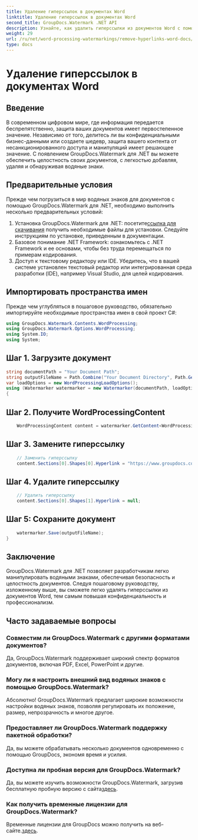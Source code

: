 ```yaml
---
title: Удаление гиперссылок в документах Word
linktitle: Удаление гиперссылок в документах Word
second_title: GroupDocs.Watermark .NET API
description: Узнайте, как удалить гиперссылки из документов Word с помощью GroupDocs.Watermark для .NET. Повысьте безопасность документов без особых усилий.
weight: 29
url: /ru/net/word-processing-watermarkings/remove-hyperlinks-word-docs/
type: docs
---
```

# Удаление гиперссылок в документах Word

## Введение
В современном цифровом мире, где информация передается беспрепятственно, защита ваших документов имеет первостепенное значение. Независимо от того, делитесь ли вы конфиденциальными бизнес-данными или создаете шедевр, защита вашего контента от несанкционированного доступа и манипуляций имеет решающее значение. С появлением GroupDocs.Watermark для .NET вы можете обеспечить целостность своих документов, с легкостью добавляя, удаляя и обнаруживая водяные знаки.
## Предварительные условия
Прежде чем погрузиться в мир водяных знаков для документов с помощью GroupDocs.Watermark для .NET, необходимо выполнить несколько предварительных условий:
1.  Установка GroupDocs.Watermark для .NET: посетите[ссылка для скачивания](https://releases.groupdocs.com/Watermark/net/) получить необходимые файлы для установки. Следуйте инструкциям по установке, приведенным в документации.
2. Базовое понимание .NET Framework: ознакомьтесь с .NET Framework и ее основами, чтобы без труда перемещаться по примерам кодирования.
3. Доступ к текстовому редактору или IDE. Убедитесь, что в вашей системе установлен текстовый редактор или интегрированная среда разработки (IDE), например Visual Studio, для целей кодирования.

## Импортировать пространства имен
Прежде чем углубляться в пошаговое руководство, обязательно импортируйте необходимые пространства имен в свой проект C#:
```csharp
using GroupDocs.Watermark.Contents.WordProcessing;
using GroupDocs.Watermark.Options.WordProcessing;
using System.IO;
using System;
```
## Шаг 1. Загрузите документ
```csharp
string documentPath = "Your Document Path";
string outputFileName = Path.Combine("Your Document Directory", Path.GetFileName(documentPath));
var loadOptions = new WordProcessingLoadOptions();
using (Watermarker watermarker = new Watermarker(documentPath, loadOptions))
{
```
## Шаг 2. Получите WordProcessingContent
```csharp
    WordProcessingContent content = watermarker.GetContent<WordProcessingContent>();
```
## Шаг 3. Замените гиперссылку
```csharp
    // Заменить гиперссылку
    content.Sections[0].Shapes[0].Hyperlink = "https://www.groupdocs.com/»;
```
## Шаг 4. Удалите гиперссылку
```csharp
    // Удалить гиперссылку
    content.Sections[0].Shapes[1].Hyperlink = null;
```
## Шаг 5: Сохраните документ
```csharp
    watermarker.Save(outputFileName);
}
```

## Заключение
GroupDocs.Watermark для .NET позволяет разработчикам легко манипулировать водяными знаками, обеспечивая безопасность и целостность документов. Следуя пошаговому руководству, изложенному выше, вы сможете легко удалять гиперссылки из документов Word, тем самым повышая конфиденциальность и профессионализм.
## Часто задаваемые вопросы
### Совместим ли GroupDocs.Watermark с другими форматами документов?
Да, GroupDocs.Watermark поддерживает широкий спектр форматов документов, включая PDF, Excel, PowerPoint и другие.
### Могу ли я настроить внешний вид водяных знаков с помощью GroupDocs.Watermark?
Абсолютно! GroupDocs.Watermark предлагает широкие возможности настройки водяных знаков, позволяя регулировать их положение, размер, непрозрачность и многое другое.
### Предоставляет ли GroupDocs.Watermark поддержку пакетной обработки?
Да, вы можете обрабатывать несколько документов одновременно с помощью GroupDocs, экономя время и усилия.
### Доступна ли пробная версия для GroupDocs.Watermark?
 Да, вы можете изучить возможности GroupDocs.Watermark, загрузив бесплатную пробную версию с сайта[здесь](https://releases.groupdocs.com/).
### Как получить временные лицензии для GroupDocs.Watermark?
 Временные лицензии для GroupDocs можно получить на веб-сайте.[здесь](https://purchase.groupdocs.com/temporary-license/).